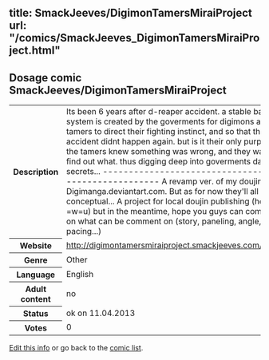 title: SmackJeeves/DigimonTamersMiraiProject
url: "/comics/SmackJeeves_DigimonTamersMiraiProject.html"
---
Dosage comic SmackJeeves/DigimonTamersMiraiProject
-----------------------------------------

<table class="comicinfo">
<tr>
<th>Description</th><td>Its been 6 years after d-reaper accident. a stable battling system is created by the goverments for digimons and tamers to direct their fighting instinct, and so that the accident didnt happen again. but is it their only purpose? the tamers knew something was wrong, and they want to find out what. thus digging deep into goverments dark secrets... ------------------------------------------------------ A revamp ver. of my doujin at Digimanga.deviantart.com. But as for now they'll all still conceptual... A project for local doujin publishing (hopefully =w=u) but in the meantime, hope you guys can comment on what can be comment on (story, paneling, angle, pacing...)</td>
</tr>
<tr>
<th>Website</th><td><a href="http://digimontamersmiraiproject.smackjeeves.com/comics/">http://digimontamersmiraiproject.smackjeeves.com/comics/</a></td>
</tr>
<tr>
<th>Genre</th><td>Other</td>
</tr>
<tr>
<th>Language</th><td>English</td>
</tr>
<tr>
<th>Adult content</th><td>no</td>
</tr>
<tr>
<th>Status</th><td>ok on 11.04.2013</td>
</tr>
<tr>
<th>Votes</th><td>0</div></td>
</tr>
</table>

[Edit this info](/comics/SmackJeeves_DigimonTamersMiraiProject_edit.html) or go back to the [comic list](../comic-index.html).
